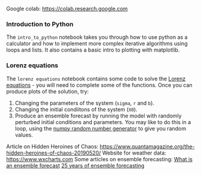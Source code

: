 Google colab: https://colab.research.google.com

### Introduction to Python
The `intro_to_python` notebook takes you through how to use python as a calculator and how to implement more complex iterative algorithms using loops and lists. It also contains a basic intro to plotting with matplotlib.

### Lorenz equations
The `lorenz equations` notebook contains some code to solve the [Lorenz equations](https://en.wikipedia.org/wiki/Lorenz_system) - you will need to complete some of the functions. Once you can produce plots of the solution, try:
1. Changing the parameters of the system (`sigma`, `r` and `b`).
2. Changing the initial condiitons of the system (`X0`).
3. Produce an ensemble forecast by running the model with randomly perturbed initial conditions and parameters. You may like to do this in a loop, using the [numpy random number generator](https://numpy.org/doc/stable/reference/random/index.html) to give you random values.

Article on Hidden Heroines of Chaos: https://www.quantamagazine.org/the-hidden-heroines-of-chaos-20190520/
Website for weather data: https://www.wxcharts.com
Some articles on ensemble forecasting:
[What is an ensemble forecast](https://www.metoffice.gov.uk/research/weather/ensemble-forecasting/what-is-an-ensemble-forecast)
[25 years of ensemble forecasting](https://www.ecmwf.int/en/newsletter/153/meteorology/25-years-ensemble-forecasting-ecmwf)
